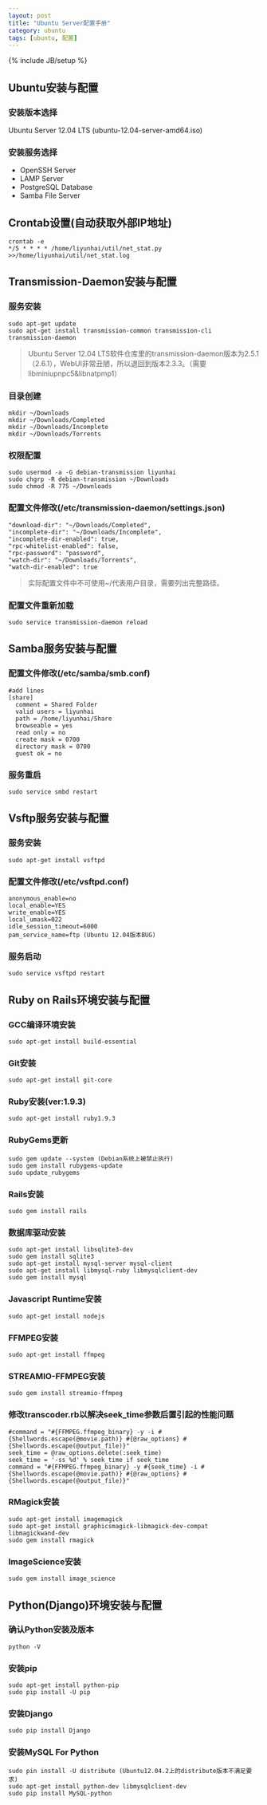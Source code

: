 ```yaml
---
layout: post
title: "Ubuntu Server配置手册"
category: ubuntu
tags: [ubuntu, 配置]
---
```

{% include JB/setup %}

## Ubuntu安装与配置

### 安装版本选择
Ubuntu Server 12.04 LTS (ubuntu-12.04-server-amd64.iso)

### 安装服务选择
* OpenSSH Server
* LAMP Server
* PostgreSQL Database
* Samba File Server

## Crontab设置(自动获取外部IP地址)
	crontab -e
	*/5 * * * * /home/liyunhai/util/net_stat.py >>/home/liyunhai/util/net_stat.log 

## Transmission-Daemon安装与配置

### 服务安装
	sudo apt-get update
	sudo apt-get install transmission-common transmission-cli transmission-daemon
> Ubuntu Server 12.04 LTS软件仓库里的transmission-daemon版本为2.5.1（2.6.1），WebUI非常丑陋，所以退回到版本2.3.3。（需要libminiupnpc5&libnatpmp1）

### 目录创建
	mkdir ~/Downloads
	mkdir ~/Downloads/Completed
	mkdir ~/Downloads/Incomplete
	mkdir ~/Downloads/Torrents

### 权限配置
	sudo usermod -a -G debian-transmission liyunhai
	sudo chgrp -R debian-transmission ~/Downloads
	sudo chmod -R 775 ~/Downloads

### 配置文件修改(/etc/transmission-daemon/settings.json)
	"download-dir": "~/Downloads/Completed",
	"incomplete-dir": "~/Downloads/Incomplete",
	"incomplete-dir-enabled": true, 
	"rpc-whitelist-enabled": false,
	"rpc-password": "password",
	"watch-dir": "~/Downloads/Torrents",
	"watch-dir-enabled": true
> 实际配置文件中不可使用~/代表用户目录，需要列出完整路径。

### 配置文件重新加载
	sudo service transmission-daemon reload

## Samba服务安装与配置

### 配置文件修改(/etc/samba/smb.conf)
	#add lines
	[share]
	  comment = Shared Folder
	  valid users = liyunhai
	  path = /home/liyunhai/Share
	  browseable = yes
	  read only = no
	  create mask = 0700
	  directory mask = 0700
	  guest ok = no

### 服务重启
	sudo service smbd restart

## Vsftp服务安装与配置

### 服务安装
	sudo apt-get install vsftpd

### 配置文件修改(/etc/vsftpd.conf)
	anonymous_enable=no
	local_enable=YES
	write_enable=YES
	local_umask=022
	idle_session_timeout=6000
	pam_service_name=ftp (Ubuntu 12.04版本BUG)

### 服务启动
	sudo service vsftpd restart

## Ruby on Rails环境安装与配置

### GCC编译环境安装
	sudo apt-get install build-essential

### Git安装
	sudo apt-get install git-core

### Ruby安装(ver:1.9.3)
	sudo apt-get install ruby1.9.3

### RubyGems更新
	sudo gem update --system (Debian系统上被禁止执行)
	sudo gem install rubygems-update
	sudo update_rubygems

### Rails安装
	sudo gem install rails

### 数据库驱动安装
	sudo apt-get install libsqlite3-dev
	sudo gem install sqlite3
	sudo apt-get install mysql-server mysql-client
	sudo apt-get install libmysql-ruby libmysqlclient-dev
	sudo gem install mysql

### Javascript Runtime安装
	sudo apt-get install nodejs

### FFMPEG安装
	sudo apt-get install ffmpeg

### STREAMIO-FFMPEG安装
	sudo gem install streamio-ffmpeg

### 修改transcoder.rb以解决seek_time参数后置引起的性能问题
	#command = "#{FFMPEG.ffmpeg_binary} -y -i #{Shellwords.escape(@movie.path)} #{@raw_options} #{Shellwords.escape(@output_file)}"
	seek_time = @raw_options.delete(:seek_time)
	seek_time = '-ss %d' % seek_time if seek_time
	command = "#{FFMPEG.ffmpeg_binary} -y #{seek_time} -i #{Shellwords.escape(@movie.path)} #{@raw_options} #{Shellwords.escape(@output_file)}" 

### RMagick安装
	sudo apt-get install imagemagick
	sudo apt-get install graphicsmagick-libmagick-dev-compat libmagickwand-dev
	sudo gem install rmagick

### ImageScience安装
	sudo gem install image_science

## Python(Django)环境安装与配置

### 确认Python安装及版本
	python -V

### 安装pip
	sudo apt-get install python-pip
	sudo pip install -U pip

### 安装Django
	sudo pip install Django
	
### 安装MySQL For Python
	sudo pin install -U distribute (Ubuntu12.04.2上的distribute版本不满足要求)
	sudo apt-get install python-dev libmysqlclient-dev
	sudo pip install MySQL-python	

	


